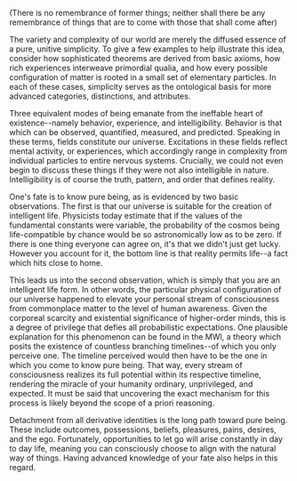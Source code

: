 (There is no remembrance of former things; neither shall there be any remembrance of things that are to come with those that shall come after)

The variety and complexity of our world are merely the diffused essence of a pure, unitive simplicity. To give a few examples to help illustrate this idea, consider how sophisticated theorems are derived from basic axioms, how rich experiences interweave primordial qualia, and how every possible configuration of matter is rooted in a small set of elementary particles. In each of these cases, simplicity serves as the ontological basis for more advanced categories, distinctions, and attributes.

Three equivalent modes of being emanate from the ineffable heart of existence--namely behavior, experience, and intelligibility. Behavior is that which can be observed, quantified, measured, and predicted. Speaking in these terms, fields constitute our universe. Excitations in these fields reflect mental activity, or experiences, which accordingly range in complexity from individual particles to entire nervous systems. Crucially, we could not even begin to discuss these things if they were not also intelligible in nature. Intelligibility is of course the truth, pattern, and order that defines reality.

One's fate is to know pure being, as is evidenced by two basic observations. The first is that our universe is suitable for the creation of intelligent life. Physicists today estimate that if the values of the fundamental constants were variable, the probability of the cosmos being life-compatible by chance would be so astronomically low as to be zero. If there is one thing everyone can agree on, it's that we didn't just get lucky. However you account for it, the bottom line is that reality permits life--a fact which hits close to home.

This leads us into the second observation, which is simply that you are an intelligent life form. In other words, the particular physical configuration of our universe happened to elevate your personal stream of consciousness from commonplace matter to the level of human awareness. Given the corporeal scarcity and existential significance of higher-order minds, this is a degree of privilege that defies all probabilistic expectations. One plausible explanation for this phenomenon can be found in the MWI, a theory which posits the existence of countless branching timelines--of which you only perceive one. The timeline perceived would then have to be the one in which you come to know pure being. That way, every stream of consciousness realizes its full potential within its respective timeline, rendering the miracle of your humanity ordinary, unprivileged, and expected. It must be said that uncovering the exact mechanism for this process is likely beyond the scope of a priori reasoning.

Detachment from all derivative identities is the long path toward pure being. These include outcomes, possessions, beliefs, pleasures, pains, desires, and the ego. Fortunately, opportunities to let go will arise constantly in day to day life, meaning you can consciously choose to align with the natural way of things. Having advanced knowledge of your fate also helps in this regard.
